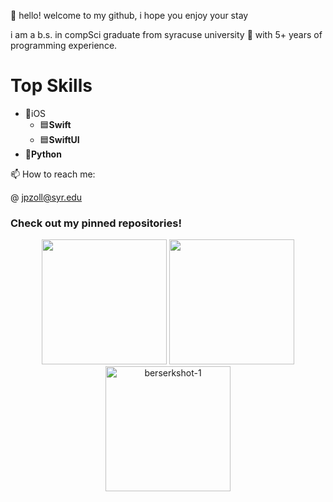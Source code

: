 👋 hello! welcome to my github, i hope you enjoy your stay

i am a b.s. in compSci graduate from syracuse university 🍊 with 5+ years of programming experience.

# Top Skills
- 🔵iOS
   - 🟦**Swift**
   - 🟦**SwiftUI**
- 🐍**Python**

   
📫 How to reach me:

@ jpzoll@syr.edu

### Check out my pinned repositories!

<div align="center">
   <img src="https://github.com/jpzoll/jpzoll/assets/55609216/564ed63a-3759-4315-b961-0be5f3b84b34" width="200">
   <img src="https://github.com/jpzoll/jpzoll/assets/55609216/6739e32d-44b1-49da-beb4-6d8e97d9dc71" width="200">
   <img width="200" alt="berserkshot-1" src="https://github.com/jpzoll/jpzoll/assets/55609216/21da303a-03f2-4146-ae50-d6c2364b4f03">
</div>
